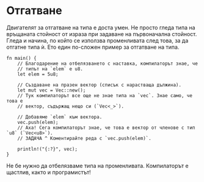# Отгатване

Двигателят за отгатване на типа е доста умен. Не просто гледа типа на връщаната
стойност от израза при задаване на първоначална стойност. Гледа и начина, по
който се използва променливата след това, за да отгатне типа ѝ. Ето един
по-сложен пример за отгатване на типа.

```rust,editable
fn main() {
    // Благодарение на отбелязването с наставка, компилаторът знае, че
    // типът на `elem` е u8.
    let elem = 5u8;

    // Създаване на празен вектор (списък с нарастваща дължина).
    let mut vec = Vec::new();
    // Тук компилаторът все още не знае типа на `vec`. Знае само, че това е
    // вектор, съдържащ нещо си (`Vec<_>`).

    // Добавяме `elem` към вектора.
    vec.push(elem);
    // Аха! Сега компилаторът знае, че това е вектор от членове с тип `u8` (`Vec<u8>`).
    // ЗАДАЧА ^ Коментирайте реда с `vec.push(elem)`.

    println!("{:?}", vec);
}
```
Не бе нужно да отбелязваме типа на променливата. Компилаторът е щастлив, както и програмистът!
